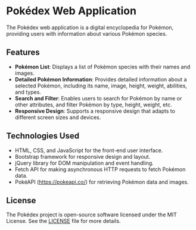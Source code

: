# Pokédex Web Application

The Pokédex web application is a digital encyclopedia for Pokémon, providing users with information about various
Pokémon species.

## Features

- **Pokémon List**: Displays a list of Pokémon species with their names and images.
- **Detailed Pokémon Information**: Provides detailed information about a selected Pokémon, including its name, image,
  height, weight, abilities, and types.
- **Search and Filter**: Enables users to search for Pokémon by name or other attributes, and filter Pokémon by type,
  height, weight, etc.
- **Responsive Design**: Supports a responsive design that adapts to different screen sizes and devices.

## Technologies Used

- HTML, CSS, and JavaScript for the front-end user interface.
- Bootstrap framework for responsive design and layout.
- jQuery library for DOM manipulation and event handling.
- Fetch API for making asynchronous HTTP requests to fetch Pokémon data.
- PokéAPI (https://pokeapi.co/) for retrieving Pokémon data and images.

## License

The Pokédex project is open-source software licensed under the MIT License. See the [LICENSE](LICENSE) file for more
details.

